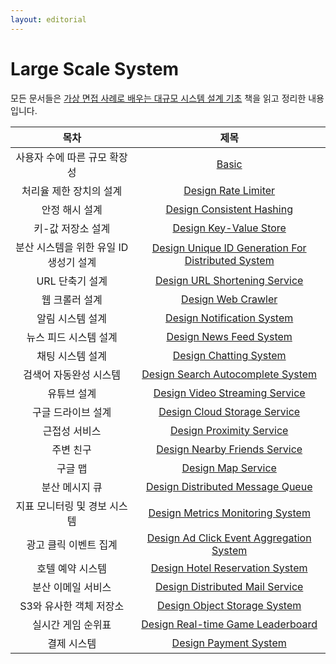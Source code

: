 ```yaml
---
layout: editorial
---
```


# Large Scale System

모든 문서들은 [가상 면접 사례로 배우는 대규모 시스템 설계 기초](https://kobic.net/book/bookInfo/view.do?isbn=9788966263158) 책을 읽고 정리한 내용입니다.

|           목차            |                                                     제목                                                      |
|:-----------------------:|:-----------------------------------------------------------------------------------------------------------:|
|    사용자 수에 따른 규모 확장성     |                                              [Basic](basic.md)                                              |
|      처리율 제한 장치의 설계      |                                [Design Rate Limiter](design-rate-limiter.md)                                |
|        안정 해시 설계         |                          [Design Consistent Hashing](design-consistent-hashing.md)                          |
|       키-값 저장소 설계        |                             [Design Key-Value Store](design-key-value-store.md)                             |
| 분산 시스템을 위한 유일 ID 생성기 설계 | [Design Unique ID Generation For Distributed System](design-unique-id-generation-for-distributed-system.md) |
|       URL 단축기 설계        |                      [Design URL Shortening Service](design-url-shortening-service.md)                      |
|        웹 크롤러 설계         |                                 [Design Web Crawler](design-web-crawler.md)                                 |
|        알림 시스템 설계        |                         [Design Notification System](design-notification-system.md)                         |
|      뉴스 피드 시스템 설계       |                            [Design News Feed System](design-news-feed-system.md)                            |
|        채팅 시스템 설계        |                             [Design Chatting System](design-chatting-system.md)                             |
|      검색어 자동완성 시스템       |                  [Design Search Autocomplete System](design-search-autocomplete-system.md)                  |
|         유튜브 설계          |                     [Design Video Streaming Service](design-video-streaming-service.md)                     |
|       구글 드라이브 설계        |                       [Design Cloud Storage Service](design-cloud-storage-service.md)                       |
|         근접성 서비스         |                           [Design Proximity Service](design-proximity-service.md)                           |
|          주변 친구          |                      [Design Nearby Friends Service](design-nearby-friends-service.md)                      |
|          구글 맵           |                                 [Design Map Service](design-map-service.md)                                 |
|        분산 메시지 큐         |                   [Design Distributed Message Queue](design-distributed-message-queue.md)                   |
|    지표 모니터링 및 경보 시스템     |                   [Design Metrics Monitoring System](design-metrics-monitoring-system.md)                   |
|      광고 클릭 이벤트 집계       |           [Design Ad Click Event Aggregation System](design-ad-click-event-aggregation-system.md)           |
|        호텔 예약 시스템        |                    [Design Hotel Reservation System](design-hotel-reservation-system.md)                    |
|       분산 이메일 서비스        |                    [Design Distributed Mail Service](design-distributed-mail-service.md)                    |
|     S3와 유사한 객체 저장소      |                        [Design Object Storage System](design-object-storage-system)                         |
|       실시간 게임 순위표        |                  [Design Real-time Game Leaderboard](design-real-time-game-leaderboard.md)                  |
|         결제 시스템          |                              [Design Payment System](design-payment-system.md)                              |